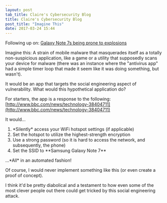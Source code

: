 ```yaml
---
layout: post
tab_title: Claire's Cybersecurity Blog
title: Claire's Cybersecurity Blog
post_title: "Imagine This"
date: 2017-03-24 15:44
---
```


Following up on: [Galaxy Note 7s being prone to explosions](http://www.inquisitr.com/3803471/samsung-galaxy-note-7-explosions-reasons-found/)


Imagine this: A strain of mobile malware that masquerades itself as a totally non-suspicious application, 
like a game or a utility that supposedly scans your device for malware (there was an instance where the "antivirus app"
had a simple timer loop that made it seem like it was doing something, but wasn't).

It would be an app that targets the social engineering aspect of vulnerability.
What would this hypothetical application do?


For starters, the app is a response to the following: [http://www.bbc.com/news/technology-38404711](http://www.bbc.com/news/technology-38404711)

It would...
<ol>
<li> *Silently* access your WiFi hotspot settings (if applicable)</li>

<li> Set the hotspot to utilize the highest-strength encryption</li>

<li> Use a strong password (so it is hard to access the network, and subsequently, the phone)</li>

<li> Set the SSID to **Samsung Galaxy Note 7**</li>
</ol>
...*All* in an automated fashion!

Of course, I would never implement something like this (or even create a proof of concept).

I think it'd be pretty diabolical and a testament to how even some of the most clever people out there could get tricked by this social engineering attack.
